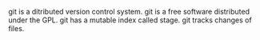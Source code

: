 git is a ditributed version control system.
git is a free software distributed under the GPL.
git has a mutable index called stage.
git tracks changes of files.
